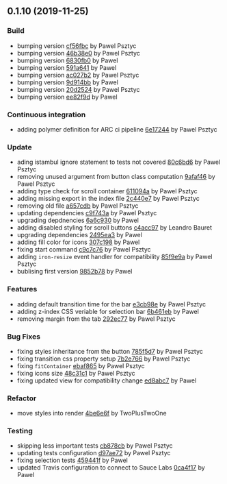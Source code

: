 <a name="0.1.10"></a>
## 0.1.10 (2019-11-25)

### Build

* bumping version [cf56fbc](https://github.com/anypoint-web-components/anypoint-tabs/commit/cf56fbc4cc49754422425da1fa2ed27b43ae6aba) by Pawel Psztyc
* bumping version [46b38e0](https://github.com/anypoint-web-components/anypoint-tabs/commit/46b38e09fdaed14171ecfc690f6d0171b94886f4) by Pawel Psztyc
* bumping version [6830fb0](https://github.com/anypoint-web-components/anypoint-tabs/commit/6830fb02c663713519df9d4f5870fe6c1c6cca39) by Pawel
* bumping version [591a641](https://github.com/anypoint-web-components/anypoint-tabs/commit/591a6418d1b903d213cbb81b4de72e9a8afd2476) by Pawel
* bumping version [ac027b2](https://github.com/anypoint-web-components/anypoint-tabs/commit/ac027b268a9c316c676e7ec4b9539add3c4fb4e6) by Pawel Psztyc
* bumping version [9d914bb](https://github.com/anypoint-web-components/anypoint-tabs/commit/9d914bb08bc5f26fdda8b6b60a114d0bc1289f63) by Pawel
* bumping version [20d2524](https://github.com/anypoint-web-components/anypoint-tabs/commit/20d2524f9b1282aac24f68cfdffc8d213f198989) by Pawel Psztyc
* bumping version [ee82f9d](https://github.com/anypoint-web-components/anypoint-tabs/commit/ee82f9df83e04a4e4ffa5e1fd021a2a4fd4208d4) by Pawel


### Continuous integration

* adding polymer definition for ARC ci pipeline [6e17244](https://github.com/anypoint-web-components/anypoint-tabs/commit/6e172445ac3fe0fab18204f0a927dcd500fb0324) by Pawel Psztyc


### Update

* ading istambul ignore statement to tests not covered [80c6bd6](https://github.com/anypoint-web-components/anypoint-tabs/commit/80c6bd6f4ba257a57a4f541b1da74c1086d703b7) by Pawel Psztyc
* removing unused argument from button class computation [9afaf46](https://github.com/anypoint-web-components/anypoint-tabs/commit/9afaf4646b8b6a79ab74003319a511087c457f1a) by Pawel Psztyc
* adding type check for scroll container [611094a](https://github.com/anypoint-web-components/anypoint-tabs/commit/611094a45bf0a423896aa5c8f38d60951fe9512c) by Pawel Psztyc
* adding missing export in the index file [2c440e7](https://github.com/anypoint-web-components/anypoint-tabs/commit/2c440e75b60e404ac4d3f95049ce21f39f057bd4) by Pawel Psztyc
* removing old file [a657cdb](https://github.com/anypoint-web-components/anypoint-tabs/commit/a657cdb3ac7e95fded85bec3700a32bc022e56ff) by Pawel Psztyc
* updating dependencies [c9f743a](https://github.com/anypoint-web-components/anypoint-tabs/commit/c9f743aa1e9d2b049659f5758b614a78bf17c2ef) by Pawel Psztyc
* upgrading depdnencies [6a6c930](https://github.com/anypoint-web-components/anypoint-tabs/commit/6a6c9307c58a49dd6ef616243e41e23aa6d77bcd) by Pawel
* adding disabled styling for scroll buttons [c4acc97](https://github.com/anypoint-web-components/anypoint-tabs/commit/c4acc97cb75f0f2c4caabe379ff394aaa68a2f0b) by Leandro Bauret
* upgrading dependencies [2495ea3](https://github.com/anypoint-web-components/anypoint-tabs/commit/2495ea3722fb3c21522349db0b99ed2a990c6301) by Pawel
* adding fill color for icons [307c198](https://github.com/anypoint-web-components/anypoint-tabs/commit/307c19870f1ed34d7f4a492246f90fe850c63e86) by Pawel
* fixing start command [c9c7c76](https://github.com/anypoint-web-components/anypoint-tabs/commit/c9c7c76035fb58cd6c0737c4bccb436bc67ca4ab) by Pawel Psztyc
* adding `iron-resize` event handler for compatibility [85f9e9a](https://github.com/anypoint-web-components/anypoint-tabs/commit/85f9e9ac7552dbf86bfb9d246efb084670d863bc) by Pawel Psztyc
* bublising first version [9852b78](https://github.com/anypoint-web-components/anypoint-tabs/commit/9852b78c1c21bc25183840eaebe3bb59a58280b1) by Pawel


### Features

* adding default transition time for the bar [e3cb98e](https://github.com/anypoint-web-components/anypoint-tabs/commit/e3cb98e9e86f452a7b34053856f357032b668794) by Pawel Psztyc
* adding z-index CSS veriable for selection bar [6b461eb](https://github.com/anypoint-web-components/anypoint-tabs/commit/6b461eb4fef4cffe09afa4c1aba8e5455277b5a4) by Pawel
* removing margin from the tab [292ec77](https://github.com/anypoint-web-components/anypoint-tabs/commit/292ec770edb628810ca7a0e91712725b5636ecc3) by Pawel Psztyc


### Bug Fixes

* fixing styles inheritance from the button [785f5d7](https://github.com/anypoint-web-components/anypoint-tabs/commit/785f5d7d4b5c6262584667eba5006fadbc92604e) by Pawel Psztyc
* fixing transition css property setup [7b2e766](https://github.com/anypoint-web-components/anypoint-tabs/commit/7b2e766e59ec529b8da2cbeac5c8f482ad17114b) by Pawel Psztyc
* fixing `fitContainer` [ebaf865](https://github.com/anypoint-web-components/anypoint-tabs/commit/ebaf865497005dd3daa90fb311a12201db7013ef) by Pawel Psztyc
* fixing icons size [48c31c1](https://github.com/anypoint-web-components/anypoint-tabs/commit/48c31c1265a1243285c5b80d5aaf87270d625d2c) by Pawel Psztyc
* fixing updated view for compatibility change [ed8abc7](https://github.com/anypoint-web-components/anypoint-tabs/commit/ed8abc76218ae880af9231901f43096a2bb92a9f) by Pawel


### Refactor

* move styles into render [4be6e6f](https://github.com/anypoint-web-components/anypoint-tabs/commit/4be6e6ff752835a0af709d416745c5eb6dc26131) by TwoPlusTwoOne


### Testing

* skipping less important tests [cb878cb](https://github.com/anypoint-web-components/anypoint-tabs/commit/cb878cb1a552a2d45e1c9e5b8fc1451b12d9f715) by Pawel Psztyc
* updating tests configuration [d97ae72](https://github.com/anypoint-web-components/anypoint-tabs/commit/d97ae7209e9bffa5e764fd7519b9ecac59eb4194) by Pawel Psztyc
* fixing selection tests [459441f](https://github.com/anypoint-web-components/anypoint-tabs/commit/459441ff4fe3fb131255c8a17d3679e458744382) by Pawel
* updated Travis configuration to connect to Sauce Labs [0ca4f17](https://github.com/anypoint-web-components/anypoint-tabs/commit/0ca4f1750660368e2133f047fdbf1aed141ab52e) by Pawel


